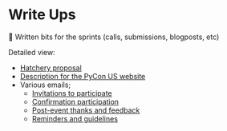 # Write Ups

📝 Written bits for the sprints (calls, submissions, blogposts, etc)

Detailed view:

- [Hatchery proposal](./Hatchery_proposal.md)
- [Description for the PyCon US website](./PyCon_website_description.md)
- Various emails;
  - [Invitations to participate](./email_campaigns/invite_register/)
  - [Confirmation participation](./email_campaigns/acceptance/)
  - [Post-event thanks and feedback](./email_campaigns/post-event)
  - [Reminders and guidelines](./email_campaigns/reminders)

